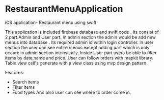 # RestaurantMenuApplication

iOS application- Restaurant menu  using swift

 This application is included firebase database and swift code . Its consist of 2 part.Admin and User part. 
 In admin section the admin would be add new menus into database . Its required admin id within login controller.
 In user section  the user can  see entire menus except adding part which is only occure in admin section intrinsically.
 Inside User part users   be able to filter items by date,name and price. 
 User can   follow orders with mapkit library.
 Table view  cell's generate with a view class using mvp design pattern.
 
 Features:
 
 + Search items
 + Filter items
 + Food types 
 And also  user can see where to order come in.
